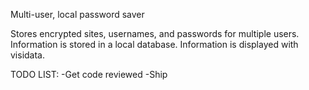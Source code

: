 Multi-user, local password saver

Stores encrypted sites, usernames, and passwords for multiple users.
Information is stored in a local database.
Information is displayed with visidata.

TODO LIST:
-Get code reviewed
-Ship
